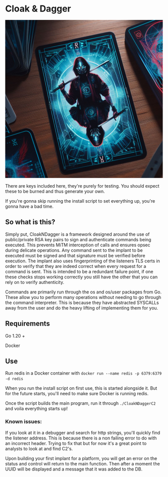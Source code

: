 # Cloak & Dagger

![logo](/img/guide/cnd8.jpg)

There are keys included here, they're purely for testing. You should expect these to be burned and thus generate your own.

If you're gonna skip running the install script to set everything up, you're gonna have a bad time. 

## So what is this?

Simply put, CloakNDagger is a framework designed around the use of public/private RSA key pairs to sign and authenticate commands being executed. This prevents MiTM interception of calls and ensures opsec during delicate operations. Any command sent to the implant to be executed must be signed and that signature must be verified before execution. The implant also uses fingerprinting of the listeners TLS certs in order to verify that they are indeed correct when every request for a command is sent. This is intended to be a redundant failure point, if one these checks stops working correctly you still have the other that you can rely on to verify authenticity.

Commands are primarily run through the os and os/user packages from Go. These allow you to perform many operations without needing to go through the command interpreter. This is because they have abstracted SYSCALLs away from the user and do the heavy lifting of implementing them for you. 

## Requirements

Go 1.20 +

Docker

## Use

Run redis in a Docker container with ```docker run --name redis -p 6379:6379 -d redis```

When you run the install script on first use, this is started alongside it. But for the future starts, you'll need to make sure Docker is running redis.

Once the script builds the main program, run it through ```./CloakNDaggerC2``` and voila everything starts up!

### Known issues:
If you look at it in a debugger and search for http strings, you'll quickly find the listener address. This is because there is a non failing error to do with an incorrect header. Trying to fix that but for now it's a great point to analysts to look at and find C2's.

Upon building your first implant for a platform, you will get an error on the status and control will return to the main function. Then after a moment the UUID will be displayed and a message that it was added to the DB.
